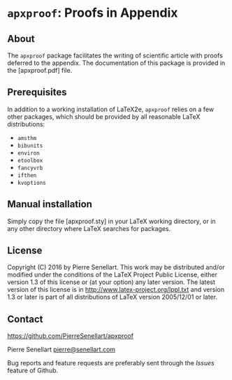 # `apxproof`: Proofs in Appendix

## About

The `apxproof` package facilitates the writing of scientific article
with proofs deferred to the appendix. The documentation of this package
is provided in the [apxproof.pdf] file.

## Prerequisites

In addition to a working installation of LaTeX2e, `apxproof` relies on a
few other packages, which should be provided by all reasonable LaTeX
distributions:
 - `amsthm`
 - `bibunits`
 - `environ`
 - `etoolbox`
 - `fancyvrb`
 - `ifthen`
 - `kvoptions`

## Manual installation

Simply copy the file [apxproof.sty] in your LaTeX working directory, or
in any other directory where LaTeX searches for packages.

## License

Copyright (C) 2016 by Pierre Senellart.
This work may be distributed and/or modified under the conditions of the
LaTeX Project Public License, either version 1.3 of this license or (at
your option) any later version. The latest version of this license is in
http://www.latex-project.org/lppl.txt and version 1.3 or later is part of
all distributions of LaTeX version 2005/12/01 or later.

## Contact

https://github.com/PierreSenellart/apxproof

Pierre Senellart <pierre@senellart.com>

Bug reports and feature requests are
preferably sent through the *Issues* feature of Github.
